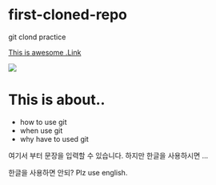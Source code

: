 
# first-cloned-repo
git clond practice


[This is awesome .Link](www.google.com)

![](main.jpg)

# This is about..
- how to use git
- when use git
- why have to used git

여기서 부터 문장을 입력할 수 있습니다. 하지만 한글을 사용하시면 ...

한글을 사용하면 안되?
Plz use english.



